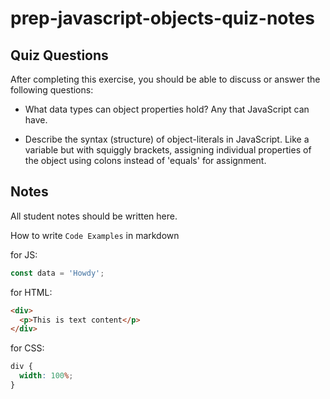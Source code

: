 # prep-javascript-objects-quiz-notes

## Quiz Questions

After completing this exercise, you should be able to discuss or answer the following questions:

- What data types can object properties hold?
  Any that JavaScript can have.

- Describe the syntax (structure) of object-literals in JavaScript.
  Like a variable but with squiggly brackets, assigning individual properties of the object using colons instead of 'equals' for assignment.

## Notes

All student notes should be written here.

How to write `Code Examples` in markdown

for JS:

```javascript
const data = 'Howdy';
```

for HTML:

```html
<div>
  <p>This is text content</p>
</div>
```

for CSS:

```css
div {
  width: 100%;
}
```
